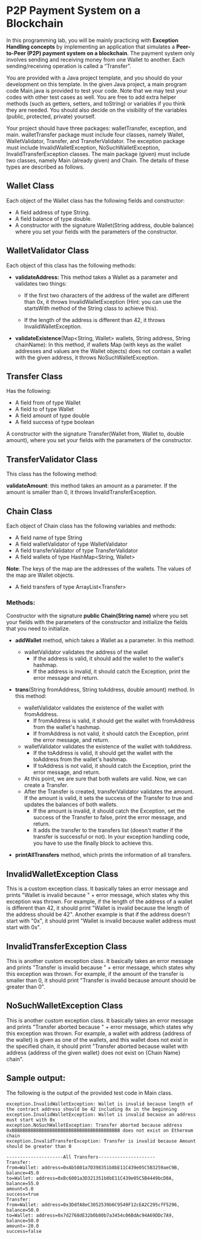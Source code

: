 # P2P Payment System on a Blockchain

In this programming lab, you will be mainly practicing with **Exception Handling concepts** by implementing an application that simulates a **Peer-to-Peer (P2P) payment system on a blockchain**. The payment system only involves sending and receiving money from one Wallet to another. Each sending/receiving operation is called a “Transfer”.

You are provided with a Java project template, and you should do your development on this template. In the given Java project, a main program code Main.java is provided to test your code. Note that we may test your codes with other test cases as well. You are free to add extra helper methods (such as getters, setters, and toString) or variables if you think they are needed. You should also decide on the visibility of the variables (public, protected, private) yourself.

Your project should have three packages: walletTransfer, exception, and main. walletTransfer package must include four classes, namely Wallet, WalletValidator, Transfer, and TransferValidator. The exception package must include InvalidWalletException, NoSuchWalletException, InvalidTransferException classes. The main package (given) must include two classes, namely Main (already given) and Chain. The details of these types are described as follows.

## Wallet Class

Each object of the Wallet class has the following fields and constructor:
- A field address of type String.
- A field balance of type double.
- A constructor with the signature Wallet(String address, double balance) where you set your fields with the parameters of the constructor.

## WalletValidator Class

Each object of this class has the following methods:

- **validateAddress:** This method takes a Wallet as a parameter and validates two things:

    -   If the first two characters of the address of the wallet are different than 0x, it throws InvalidWalletException (Hint: you can use the startsWith method of the String class to achieve this).

    -  If the length of the address is different than 42, it throws InvalidWalletException.

- **validateExistence**(Map<String, Wallet> wallets, String address, String chainName): In this method, if wallets Map (with keys as the wallet addresses and values are the Wallet objects) does not contain a wallet with the given address, it throws NoSuchWalletException. 

## Transfer Class

Has the following:

- A field from of type Wallet
- A field to of type Wallet
- A field amount of type double
- A field success of type boolean

A constructor with the signature Transfer(Wallet from, Wallet to, double amount), where you set your fields with the parameters of the constructor.

## TransferValidator Class

This class has the following method:

**validateAmount**: this method takes an amount as a parameter. If the amount is smaller than 0, it throws InvalidTransferException.

## Chain Class

Each object of Chain class has the following variables and methods:

- A field name of type String
- A field walletValidator of type WalletValidator
- A field transferValidator of type TransferValidator
- A field wallets of type HashMap<String, Wallet>

**Note**: The keys of the map are the addresses of the wallets. The values of the map are Wallet objects. 

- A field transfers of type ArrayList\<Transfer\>
  
### **Methods:**  
  
Constructor with the signature **public Chain(String name)** where you set your fields with the parameters of the constructor and initialize the fields that you need to initialize.

- **addWallet** method, which takes a Wallet as a parameter. In this method: 
    - walletValidator validates the address of the wallet
        - If the address is valid, it should add the wallet to the wallet's hashmap.
        - If the address is invalid, it should catch the Exception, print the error message and return.

- **trans**(String fromAddress, String toAddress, double amount) method. In this method: 
  
   - walletValidator validates the existence of the wallet with fromAddress.
     - If fromAddress is valid, it should get the wallet with fromAddress from the wallet's hashmap.
     - If fromAddress is not valid, it should catch the Exception, print the error message, and return.
  - walletValidator validates the existence of the wallet with toAddress.
    - If the toAddress is valid, it should get the wallet with the toAddress from the wallet's hashmap.
    - If toAddress is not valid, it should catch the Exception, print the error message, and return.
  - At this point, we are sure that both wallets are valid. Now, we can create a Transfer.
  - After the Transfer is created, transferValidator validates the amount. If the amount is valid, it sets the success of the Transfer to true and updates the balances of both wallets.
    - If the amount is invalid, it should catch the Exception, set the success of the Transfer to false, print the error message, and return.
    - It adds the transfer to the transfers list (doesn't matter if the transfer is successful or not). In your exception handling code, you have to use the finally block to achieve this.

- **printAllTransfers** method, which prints the information of all transfers.

## InvalidWalletException Class

This is a custom exception class. It basically takes an error message and prints "Wallet is invalid because " + error message, which states why this exception was thrown. For example, if the length of the address of a wallet is different than 42, it should print "Wallet is invalid because the length of the address should be 42". Another example is that if the address doesn't start with "0x", it should print "Wallet is invalid because wallet address must start with 0x".

## InvalidTransferException Class

This is another custom exception class. It basically takes an error message and prints "Transfer is invalid because " + error message, which states why this exception was thrown. For example, if the amount of the transfer is smaller than 0, it should print "Transfer is invalid because amount should be greater than 0".

## NoSuchWalletException Class

This is another custom exception class. It basically takes an error message and prints "Transfer aborted because " + error message, which states why this exception was thrown. For example, a wallet with address {address of the wallet} is given as one of the wallets, and this wallet does not exist in the specified chain, it should print "Transfer aborted because wallet with address {address of the given wallet} does not exist on {Chain Name} chain".
  
## Sample output:
    
The following is the output of the provided test code in Main class.

  ``` console
exception.InvalidWalletException: Wallet is invalid because length of the contract address should be 42 including 0x in the beginning
exception.InvalidWalletException: Wallet is invalid because an address must start with 0x
exception.NoSuchWalletException: Transfer aborted because address 0xBBBBBBBBBBBBBBBBBBBBBBBBBBBBBBBBBBBBBBBB does not exist on Ethereum chain
exception.InvalidTransferException: Transfer is invalid because Amount should be greater than 0

---------------------All Transfers---------------------
Transfer:
 from=Wallet: address=0xAb5801a7D398351b8bE11C439e05C5B3259aeC9B, balance=45.0
 to=Wallet: address=0xBc6001a3D321351b8bE11C439e05C5B4449bcD8A, balance=55.0
 amount=5.0
 success=true
Transfer:
 from=Wallet: address=0x3DdfA8eC3052539b6C9549F12cEA2C295cfF5296, balance=50.0
 to=Wallet: address=0x7d2768dE32b0b80b7a3454c06BdAc94A69DDc7A9, balance=50.0
 amount=-20.0
 success=false

  
  ``` 



